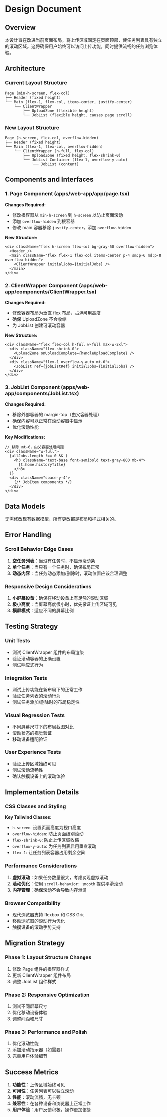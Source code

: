 # Design Document

## Overview

本设计旨在改进当前页面布局，将上传区域固定在页面顶部，使任务列表具有独立的滚动区域。这将确保用户始终可以访问上传功能，同时提供流畅的任务浏览体验。

## Architecture

### Current Layout Structure
```
Page (min-h-screen, flex-col)
├── Header (fixed height)
└── Main (flex-1, flex-col, items-center, justify-center)
    └── ClientWrapper
        ├── UploadZone (flexible height)
        └── JobList (flexible height, causes page scroll)
```

### New Layout Structure
```
Page (h-screen, flex-col, overflow-hidden)
├── Header (fixed height)
└── Main (flex-1, flex-col, overflow-hidden)
    └── ClientWrapper (h-full, flex-col)
        ├── UploadZone (fixed height, flex-shrink-0)
        └── JobList Container (flex-1, overflow-y-auto)
            └── JobList (content)
```

## Components and Interfaces

### 1. Page Component (apps/web-app/app/page.tsx)

**Changes Required:**
- 修改根容器从 `min-h-screen` 到 `h-screen` 以防止页面滚动
- 添加 `overflow-hidden` 到根容器
- 修改 main 容器移除 `justify-center`，添加 `overflow-hidden`

**New Structure:**
```tsx
<div className="flex h-screen flex-col bg-gray-50 overflow-hidden">
  <Header />
  <main className="flex flex-1 flex-col items-center p-4 sm:p-6 md:p-8 overflow-hidden">
    <ClientWrapper initialJobs={initialJobs} />
  </main>
</div>
```

### 2. ClientWrapper Component (apps/web-app/components/ClientWrapper.tsx)

**Changes Required:**
- 修改容器布局为垂直 flex 布局，占满可用高度
- 确保 UploadZone 不会收缩
- 为 JobList 创建可滚动容器

**New Structure:**
```tsx
<div className="flex flex-col h-full w-full max-w-2xl">
  <div className="flex-shrink-0">
    <UploadZone onUploadComplete={handleUploadComplete} />
  </div>
  <div className="flex-1 overflow-y-auto mt-6">
    <JobList ref={jobListRef} initialJobs={initialJobs} />
  </div>
</div>
```

### 3. JobList Component (apps/web-app/components/JobList.tsx)

**Changes Required:**
- 移除外部容器的 margin-top（由父容器处理）
- 确保内容可以正常在滚动容器中显示
- 优化滚动性能

**Key Modifications:**
```tsx
// 移除 mt-6，由父容器处理间距
<div className="w-full">
  {allJobs.length !== 0 && (
    <h3 className="text-base font-semibold text-gray-800 mb-4">
      {t.home.historyTitle}
    </h3>
  )}
  <div className="space-y-4">
    {/* JobItem components */}
  </div>
</div>
```

## Data Models

无需修改现有数据模型，所有更改都是布局和样式相关的。

## Error Handling

### Scroll Behavior Edge Cases

1. **空任务列表**：当没有任务时，不显示滚动条
2. **单个任务**：当只有一个任务时，确保布局正常
3. **动态内容**：当任务动态添加/删除时，滚动位置应该合理调整

### Responsive Design Considerations

1. **小屏幕设备**：确保在移动设备上有足够的滚动区域
2. **极小高度**：当屏幕高度很小时，优先保证上传区域可见
3. **横屏模式**：适应不同的屏幕比例

## Testing Strategy

### Unit Tests
- 测试 ClientWrapper 组件的布局渲染
- 验证滚动容器的正确设置
- 测试响应式行为

### Integration Tests
- 测试上传功能在新布局下的正常工作
- 验证任务列表的滚动行为
- 测试任务添加/删除时的布局稳定性

### Visual Regression Tests
- 不同屏幕尺寸下的布局截图对比
- 滚动状态的视觉验证
- 移动设备适配验证

### User Experience Tests
- 验证上传区域始终可见
- 测试滚动流畅性
- 确认触摸设备上的滚动体验

## Implementation Details

### CSS Classes and Styling

**Key Tailwind Classes:**
- `h-screen`: 设置页面高度为视口高度
- `overflow-hidden`: 防止页面级别滚动
- `flex-shrink-0`: 防止上传区域收缩
- `overflow-y-auto`: 为任务列表启用垂直滚动
- `flex-1`: 让任务列表容器占用剩余空间

### Performance Considerations

1. **虚拟滚动**：如果任务数量很大，考虑实现虚拟滚动
2. **滚动优化**：使用 `scroll-behavior: smooth` 提供平滑滚动
3. **内存管理**：确保滚动不会导致内存泄漏

### Browser Compatibility

- 现代浏览器支持 flexbox 和 CSS Grid
- 移动浏览器的滚动行为优化
- 触摸设备的滚动手势支持

## Migration Strategy

### Phase 1: Layout Structure Changes
1. 修改 Page 组件的根容器样式
2. 更新 ClientWrapper 组件布局
3. 调整 JobList 组件样式

### Phase 2: Responsive Optimization
1. 测试不同屏幕尺寸
2. 优化移动设备体验
3. 调整间距和尺寸

### Phase 3: Performance and Polish
1. 优化滚动性能
2. 添加滚动指示器（如需要）
3. 完善用户体验细节

## Success Metrics

1. **功能性**：上传区域始终可见
2. **可用性**：任务列表可以独立滚动
3. **性能**：滚动流畅，无卡顿
4. **兼容性**：在各种设备和浏览器上正常工作
5. **用户体验**：用户反馈积极，操作更加便捷